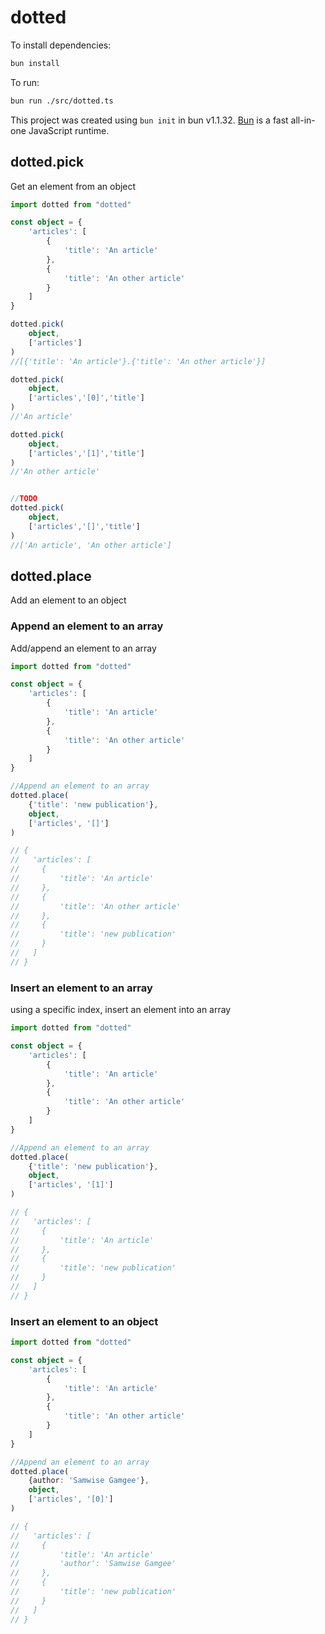 # dotted

To install dependencies:

```bash
bun install
```

To run:

```bash
bun run ./src/dotted.ts
```

This project was created using `bun init` in bun v1.1.32. [Bun](https://bun.sh) is a fast all-in-one JavaScript runtime.


## dotted.pick

Get an element from an object

```Typescript
import dotted from "dotted"

const object = {
    'articles': [
        {
            'title': 'An article'
        },
        {
            'title': 'An other article'
        }
    ]
}

dotted.pick(
    object,
    ['articles']
)
//[{'title': 'An article'}.{'title': 'An other article'}]

dotted.pick(
    object,
    ['articles','[0]','title']
)
//'An article'

dotted.pick(
    object,
    ['articles','[1]','title']
)
//'An other article'


//TODO
dotted.pick(
    object,
    ['articles','[]','title']
)
//['An article', 'An other article']

```


## dotted.place

Add an element to an object

### Append an element to an array

Add/append an element to an array

```Typescript
import dotted from "dotted"

const object = {
    'articles': [
        {
            'title': 'An article'
        },
        {
            'title': 'An other article'
        }
    ]
}

//Append an element to an array
dotted.place(
    {'title': 'new publication'},
    object,
    ['articles', '[]']
)

// {
//   'articles': [
//     {
//         'title': 'An article'
//     },
//     {
//         'title': 'An other article'
//     },
//     {
//         'title': 'new publication'
//     }
//   ]
// }

```


### Insert an element to an array

using a specific index, insert an element into an array

```Typescript
import dotted from "dotted"

const object = {
    'articles': [
        {
            'title': 'An article'
        },
        {
            'title': 'An other article'
        }
    ]
}

//Append an element to an array
dotted.place(
    {'title': 'new publication'},
    object,
    ['articles', '[1]']
)

// {
//   'articles': [
//     {
//         'title': 'An article'
//     },
//     {
//         'title': 'new publication'
//     }
//   ]
// }

```


### Insert an element to an object


```Typescript
import dotted from "dotted"

const object = {
    'articles': [
        {
            'title': 'An article'
        },
        {
            'title': 'An other article'
        }
    ]
}

//Append an element to an array
dotted.place(
    {author: 'Samwise Gamgee'},
    object,
    ['articles', '[0]']
)

// {
//   'articles': [
//     {
//         'title': 'An article'
//         'author': 'Samwise Gamgee'
//     },
//     {
//         'title': 'new publication'
//     }
//   ]
// }

```


